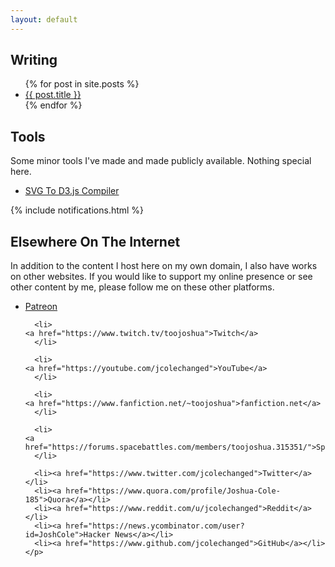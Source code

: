 ```yaml
---
layout: default
---
```


<div class="row">
  <div class="col-sm-6">
    <h2>Writing</h2>
    <ul>
      {% for post in site.posts %}
      <li class="unstyled">
        <a href="{{ post.url }}">{{ post.title }}</a>
      </li>
      {% endfor %}
    </ul>
  </div>
  <div class="col-sm-6">
    <h2>Tools</h2>
    <p>
      Some minor tools I've made and made publicly available. Nothing special here.
    </p>
    <ul class="list-unstyled">
      <li><a href="/svg2d3.html">SVG To D3.js Compiler</a></li>
    </ul>
  </div>

{% include notifications.html %}

  <div class="col-sm-6">
    <h2>Elsewhere On The Internet</h2>
    <p>
      In addition to the content I host here on my own domain, I also have works
      on other websites. If you would like to support my online presence
      or see other content by me, please follow me on these other platforms.
    </p>
    <ul class="list-unstyled">
      <li>
	<a href="https://www.patreon.com/toojoshua">Patreon</a>
      </li>
      
      <li>
	<a href="https://www.twitch.tv/toojoshua">Twitch</a>
      </li>

      <li>
	<a href="https://youtube.com/jcolechanged">YouTube</a>
      </li>

      <li>
	<a href="https://www.fanfiction.net/~toojoshua">fanfiction.net</a>
      </li>

      <li>
	<a href="https://forums.spacebattles.com/members/toojoshua.315351/">SpaceBattles</a>
      </li>
      
      <li><a href="https://www.twitter.com/jcolechanged">Twitter</a></li>
      <li><a href="https://www.quora.com/profile/Joshua-Cole-185">Quora</a></li>
      <li><a href="https://www.reddit.com/u/jcolechanged">Reddit</a></li>
      <li><a href="https://news.ycombinator.com/user?id=JoshCole">Hacker News</a></li>
      <li><a href="https://www.github.com/jcolechanged">GitHub</a></li>
    </p>
  </div>  
</div>


